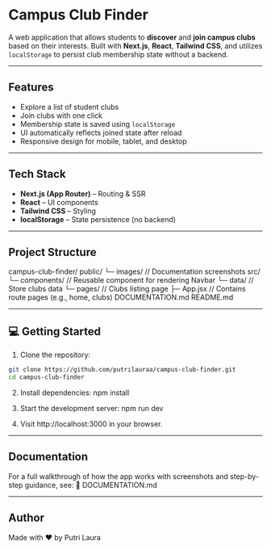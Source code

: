 # Campus Club Finder

A web application that allows students to **discover** and **join campus clubs** based on their interests. Built with **Next.js**, **React**, **Tailwind CSS**, and utilizes `localStorage` to persist club membership state without a backend.

---

## Features

- Explore a list of student clubs
- Join clubs with one click
- Membership state is saved using `localStorage`
- UI automatically reflects joined state after reload
- Responsive design for mobile, tablet, and desktop

---

## Tech Stack

- **Next.js (App Router)** – Routing & SSR
- **React** – UI components
- **Tailwind CSS** – Styling
- **localStorage** – State persistence (no backend)

---

## Project Structure

campus-club-finder/
public/
└─ images/ // Documentation screenshots
src/
└─ components/ // Reusable component for rendering Navbar
└─ data/ // Store clubs data
└─ pages/ // Clubs listing page
├─ App.jsx // Contains route pages (e.g., home, clubs)
DOCUMENTATION.md
README.md

---

## 💻 Getting Started

1. Clone the repository:

```bash
git clone https://github.com/putrilauraa/campus-club-finder.git
cd campus-club-finder
```

2. Install dependencies:
npm install

3. Start the development server:
npm run dev

4. Visit http://localhost:3000 in your browser.

---

## Documentation

For a full walkthrough of how the app works with screenshots and step-by-step guidance, see:
📄 DOCUMENTATION.md

---

## Author

Made with ❤️ by Putri Laura